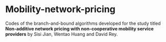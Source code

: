 # Mobility-network-pricing

Codes of the branch-and-bound algorithms developed for the study titled __Non-additive network pricing with non-cooperative mobility service providers__ by Sisi Jian, Wentao Huang and David Rey.
